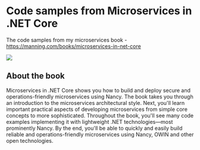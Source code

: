 # Code samples from Microservices in .NET Core
The code samples from my microservices book - https://manning.com/books/microservices-in-net-core

[![](https://images.manning.com/255/340/resize/book/0/243e83e-88ac-411b-b168-afb831958d22/Horsdal-Microservices-HI-MEAP.png)](https://www.manning.com/books/microservices-in-net-core)

## About the book
Microservices in .NET Core shows you how to build and deploy secure and operations-friendly microservices using Nancy. The book takes you through an introduction to the microservices architectural style. Next, you'll learn important practical aspects of developing microservices from simple core concepts to more sophisticated. Throughout the book, you'll see many code examples implementing it with lightweight .NET technologies—most prominently Nancy. By the end, you'll be able to quickly and easily build reliable and operations-friendly microservices using Nancy, OWIN and other open technologies.
